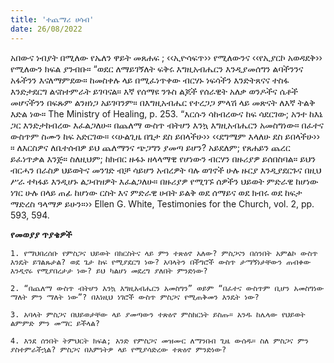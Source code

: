 ```yaml
---
title: 'ተጨማሪ ሀሳብ'
date: 26/08/2022
---
```


አበውና ነብያት በሚለው የኤለን ዋይት መጸሐፍ ; ‹‹ኢዮሳፍጥ›› የሚለውንና ‹‹የኢያርኮ አወዳደቅ›› የሚለውን ክፍል ያንብቡ። “ወደር ለማይገኝለት ፍቅሩ እግዚአብሔርን እንዲያመሰግን ልባችንንና አፋችንን እናለማምደው። ከመስቀሉ ላይ በሚፈነጥቀው ብርሃኑ ነፍሳችን እንድትጸናና ተስፋ እንድታደርግ ልናስተምራት ይገባናል። እኛ የሰማዩ ንጉስ ልጆች የሰራዊት አለቃ ወንዶችና ሴቶች መሆናችንን በፍጹም ልንዘነጋ አይገባንም። በእግዚአብሔር የተረጋጋ ምላሽ ላይ መጽናት ለእኛ ትልቅ እድል ነው። The Ministry of Healing, p. 253. “እርሱን ሳከብረውና ከፍ ሳደርገው; አንተ ከእኔ ጋር እንድታከብረው እፈልጋለሁ። በጨለማ ውስጥ ብትሆን እንኳ እግዚአብሔርን አመስግነው። በፈተና ውስጥም ስሙን ከፍ አድርገው። ‹‹ሁልጊዜ በጌታ ደስ ይበላችሁ›› ‹‹ደግሜም እላለሁ ደስ ይበላችሁ›› ። ለእርስዎና ለቤተሰብዎ ይህ ጨለማንና ጭጋግን ያመጣ ይሆን? አይደለም; የጸሐይን ጨረር ይፈነጥቃል እንጅ። ስለዚህም; ከክብር ዙፋኑ ዘላላማዊ የሆነውን ብርሃን በዙሪያዎ ይሰበስባል። ይህን ብርሓን በራስዎ ህይወትና መንገድ ብቻ ሳይሆን አብረዎት ባሉ ወገኖች ሁሉ ዙርያ እንዲያደርጉና በዚህ ሥራ ተካፋይ እንዲሆኑ ልጋብዝዎት እፈልጋለሁ። በዙሪያዎ የሚገኙ ሰዎችን ህይወት ምድራዊ ከሆነው ነገር ሁሉ በላይ ጠፊ ከሆነው ርስት እና ምድራዊ ሀብት ይልቅ ወደ ሰማይና ወደ ክብሩ ወደ ከፍታ ማድረስ ዓላማዎ ይሁን።›› Ellen G. White, Testimonies for the Church, vol. 2, pp. 593, 594.

**የመወያያ ጥያቄዎች**

`1. የማህበረሰቡ የምስጋና ህይወት በክርስትና ላይ ምን ተጽዕኖ አለው? ምስጋናን በሰንበት አምልኮ ውስጥ እንዴት ይገልጹታል? ወደ ጌታ ከፍ የሚያደርግ ነው? አባላትን በችግሮች ውስጥ ታማኝነታቸውን ጠብቀው እንዲኖሩ የሚያበረታታ ነው? ይህ ካልሆነ መደረግ ያለበት ምንድነው?`

`2. “በጨለማ ውስጥ ብትሆን እንኳ እግዚአብሔርን አመስግን” ወይም “በፈተና ውስጥም ቢሆን አመስግነው ማለት ምን ማለት ነው”? በእነዚህ ነገሮች ውስጥ ምስጋና የሚጠቅመን እንዴት ነው?`

`3. አባላት ምስጋና በህይወታቸው ላይ ያመጣውን ተጽዕኖ ምስክርነት ይስጡ። አንዱ ከሌላው የህይወት ልምምድ ምን መማር ይችላል?`

`4. እንደ ሰንበት ትምህርት ክፍል; አንድ የምስጋና መዝሙር ለማንበብ ጊዜ ውሰዱ። ስለ ምስጋና ምን ያስተምራችኋል? ምስጋና በእምነትዎ ላይ የሚያሳድረው ተጽዕኖ ምንድነው?`
